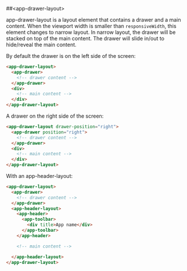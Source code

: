 ##&lt;app-drawer-layout&gt;

app-drawer-layout is a layout element that contains a drawer and a main content.
When the viewport width is smaller than `responsiveWidth`, this element changes
to narrow layout. In narrow layout, the drawer will be stacked on top of the main content.
The drawer will slide in/out to hide/reveal the main content.


By default the drawer is on the left side of the screen:

```html
<app-drawer-layout>
  <app-drawer>
    <!-- drawer content -->
  </app-drawer>
  <div>
    <!-- main content -->
  </div>
</app-drawer-layout>
```

A drawer on the right side of the screen:

```html
<app-drawer-layout drawer-position="right">
  <app-drawer position="right">
    <!-- drawer content -->
  </app-drawer>
  <div>
    <!-- main content -->
  </div>
</app-drawer-layout>
```

With an app-header-layout:

```html
<app-drawer-layout>
  <app-drawer>
    <!-- drawer content -->
  </app-drawer>
  <app-header-layout>
    <app-header>
      <app-toolbar>
        <div title>App name</div>
      </app-toolbar>
    </app-header>

    <!-- main content -->

  </app-header-layout>
</app-drawer-layout>
```